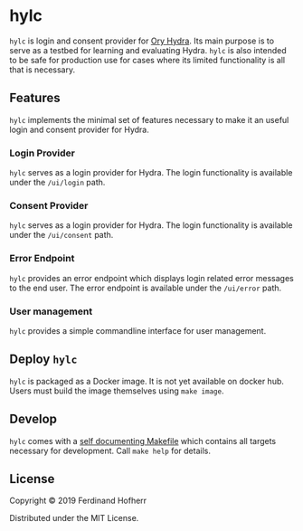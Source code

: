 # hylc

`hylc` is login and consent provider for [Ory
Hydra](https://github.com/ory/hydra). Its main purpose is to serve as
a testbed for learning and evaluating Hydra. `hylc` is also intended to
be safe for production use for cases where its limited functionality is
all that is necessary.

## Features

`hylc` implements the minimal set of features necessary to make it an
useful login and consent provider for Hydra.

### Login Provider

`hylc` serves as a login provider for Hydra. The login functionality is
available under the `/ui/login` path.

### Consent Provider

`hylc` serves as a login provider for Hydra. The login functionality is
available under the `/ui/consent` path.

### Error Endpoint

`hylc` provides an error endpoint which displays login related error
messages to the end user. The error endpoint is available under the
`/ui/error` path.

### User management

`hylc` provides a simple commandline interface for user management.

## Deploy `hylc`

`hylc` is packaged as a Docker image. It is not yet available on docker
hub. Users must build the image themselves using `make image`.

## Develop

`hylc` comes with a [self documenting
Makefile](https://marmelab.com/blog/2016/02/29/auto-documented-makefile.html)
which contains all targets necessary for development. Call `make help`
for details.

## License

Copyright © 2019 Ferdinand Hofherr

Distributed under the MIT License.
